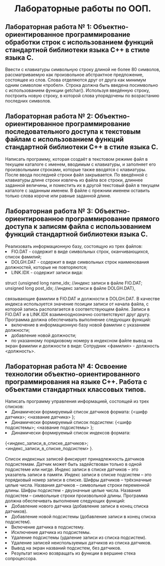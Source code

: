 <h1 align="center">Лабораторные работы по ООП.</h1>
<h2>Лабораторная работа № 1: Объектно-ориентированное программирование обработки строк с использованием функций стандартной библиотеки языка С++ в стиле языка С.</h2>
Ввести с клавиатуры символьную строку длиной не более 80 символов, рассматриваемую как произвольное абстрактное предложение, состоящее из слов. Слова отделяются друг от друга как минимум одним символом «пробел». Строка должна быть введена посимвольно с использованием функции getchar(). Используя введённую строку, построить новую строку, в которой слова упорядочены по возрастанию последних символов.
 
<h2>Лабораторная работа № 2: Объектно-ориентированное программирование последовательного доступа к текстовым файлам с использованием функций стандартной библиотеки С++ в стиле языка C.</h2>
Написать программу, которая создаёт в текстовом режиме файл в текущем каталоге с именем, вводимым с клавиатуры, и заполняет его произвольными строками, которые также вводятся с клавиатуры. После ввода последней строки файл закрывается. По введённой с клавиатуры длине строки извлечь из файла все строки, длиннее заданной величины, и поместить их в другой текстовый файл в текущем каталоге с заданным именем. В файле с прежним именем оставить только слова короче или равные заданной длине.

<h2>Лабораторная работа № 3: Объектно-ориентированное программирование прямого доступа к записям файла с использованием функций стандартной библиотеки языка C.</h2>
Реализовать информационную базу, состоящую из трех файлов:
<li>FIO.DAT - содержит в виде символьных строк, оканчивающихся, список фамилий; 
<li>DOLGH.DAT - содержит в виде символьных строк наименования должностей, которые не повторяются; 
<li>LINK.IDX - содержит записи вида: <br><br>
struct {unsigned long name_idx; //индекс записи в файле FIO.DAT; <br>
            unsigned long post_idx; //индекс записи в файле DOLGH.DAT}, <br><br>
связывающие фамилии в FIO.DAT и должности в DOLGH.DAT. В качестве индекса используется значение позиции записи от начала файла, с которой запись располагается в соответствующем файле. Записи в FIO.DAT и в LINK.IDX взаимнооднозначно соответствуют друг другу. Программа должна обеспечивать выполнение следующих функций: 
<li>включение в информационную базу новой фамилии с указанием должности; 
<li>добавление новой должности; 
<li>по указанному порядковому номеру в индексном файле вывод на экран фамилии и должности в виде: 
Сотрудник <фамилия> - должность <должность>.

<h2>Лабораторная работа № 4: Освоение технологии объектно-ориентированного программирования на языке С++. Работа с объектами стандартных классовых типов.</h2>
Написать программу управления информацией, состоящей из трех списков: 
<li>Динамически формируемый список датчиков формата: 
{<шифр датчика>; <название датчика> };
<li>Динамически формируемый список подсистем: 
{<шифр подсистемы>; <название подсистемы> };
<li>Динамически формируемый список индексов формата: <br><br>
{<индекс_записи_в_списке_датчиков>;<br>
  <индекс_записи_в_списке_подсистем> }. <br><br>
Список индексных записей фиксирует принадлежность датчиков подсистемам. Датчик может быть задействован только в одной подсистеме или нигде. 
Индекс записи в списке датчиков – это указатель записи в памяти. 
Индекс записи в списке подсистем – это порядковый номер записи в списке. 
Шифры датчиков – трёхзначные целые числа. 
Названия датчиков – символьные строки переменной длины. 
Шифры подсистем - двузначные целые числа. 
Названия подсистем – символьные строки произвольной длины. 
Программа должна обеспечивать выполнение следующих функций: 
<li>Добавление нового датчика (добавление записи в конец списка датчиков).
<li>Добавление новой подсистемы (добавление записи в конец списка подсистем). 
<li>Включение датчика в подсистему. 
<li>Исключение датчика из подсистемы. 
<li>Удаление подсистемы (удаление записи из списка подсистем). 
<li>Удаление записей неиспользуемых датчиков из списка датчиков. 
<li>Вывод на экран названий подсистем, без датчиков.

<li>Результат можно возвращать из функции в вершине стека сопроцессора.
